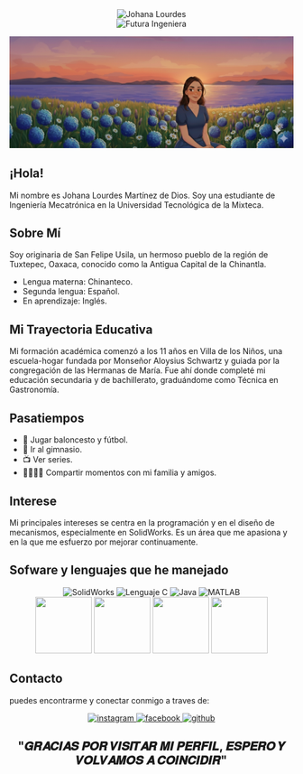 <div align="center">
  <img src="https://readme-typing-svg.herokuapp.com?font=Architects+Daughter&color=%2338C2FF&size=50&center=true&vCenter=true&height=60&width=600&lines=+JOHANA+LOURDES" alt="Johana Lourdes">
  <br> 
  <img src="https://readme-typing-svg.herokuapp.com?font=Merriweather&color=%23FF69B4&size=40&center=true&vCenter=true&height=50&width=400&lines=Futura+Ingeniera" alt="Futura Ingeniera">
</div>

![alt text](https://raw.githubusercontent.com/Nezdy/Nezdy/7eab115cfd51f97e6210b00cabc9fd7159488617/finn.png)
 
## ¡Hola!
 Mi nombre es Johana Lourdes Martínez de Dios. Soy una estudiante de Ingeniería Mecatrónica en la Universidad Tecnológica de la Mixteca.

## Sobre Mí
Soy originaria de San Felipe Usila, un hermoso pueblo de la región de Tuxtepec, Oaxaca, conocido como la Antigua Capital de la Chinantla.
- Lengua materna: Chinanteco.
- Segunda lengua: Español.
- En aprendizaje: Inglés.


## Mi Trayectoria Educativa
Mi formación académica comenzó a los 11 años en Villa de los Niños, una escuela-hogar fundada por Monseñor Aloysius Schwartz y guiada por la congregación de las Hermanas de María. Fue ahí donde completé mi educación secundaria y de bachillerato, graduándome como Técnica en Gastronomía.


## Pasatiempos
- 🏀 Jugar baloncesto y fútbol.
- 💪 Ir al gimnasio.
- 📺 Ver series.
- 👨‍👩‍👧‍👦 Compartir momentos con mi familia y amigos.

## Interese
Mi principales intereses se centra en la programación y en el diseño de mecanismos, especialmente en SolidWorks. Es un área que me apasiona y en la que me esfuerzo por mejorar continuamente.

## Sofware y lenguajes que he manejado
<div align="center">

<img src="https://cdn.iconscout.com/icon/free/png-512/free-trabajo-solido-icon-svg-download-png-282892.png?f=webp&w=256" alt="SolidWorks" style="width: 100px; height: 100px;"/>
<img src="https://cdn.iconscout.com/icon/premium/png-512-thumb/lenguaje-c-icon-svg-download-png-7196965.png?f=webp&w=256" alt="Lenguaje C" style="width: 100px; height: 100px;"/>
<img src="https://www.svgrepo.com/show/303654/java-logo.svg" alt="Java" style="width: 100px; height: 100px;"/>
<img src="https://www.svgrepo.com/show/373830/matlab.svg" alt="MATLAB" style="width: 100px; height: 100px;"/>
</div>
<div align="center">
  
 <img src="https://www.svgrepo.com/show/452091/python.svg" alt="" style="width: 100px; height: 100px;"/>
<img src="https://cdn.iconscout.com/icon/free/png-512/free-sobresalir-icon-svg-download-png-1194336.png?f=webp&w=256" alt="" style="width: 100px; height: 100px;"/>
<img src="https://registrotic.catic.unam.mx/storage/tienda/software/ico-ansys.png" alt="" style="width: 100px; height: 100px;"/>
<img src="https://electronicareyes.com/wp-content/uploads/2025/08/proteus.png" alt="" style="width: 100px; height: 100px;"/>
 
</div>
</div>

## Contacto
puedes encontrarme y conectar conmigo a traves de:
<div align="center">
  <a href="https://www.instagram.com/[TU_USUARIO_DE_INSTAGRAM]" target="_blank">
    <img src="https://img.shields.io/badge/instagram-E4405F?style=for-the-badge&logo=instagram&logoColor=white" alt="instagram" />
  </a>
  <a href="https://www.facebook.com/[TU_PERFIL_DE_FACEBOOK]" target="_blank">
    <img src="https://img.shields.io/badge/facebook-1877F2?style=for-the-badge&logo=facebook&logoColor=white" alt="facebook" />
  </a>
  <a href="https://github.com/[TU_USUARIO_DE_GITHUB]" target="_blank">
    <img src="https://img.shields.io/badge/github-100000?style=for-the-badge&logo=github&logoColor=white" alt="github" />
  </a>
</div> 

<div align="center">
 
 ## "𝑮𝑹𝑨𝑪𝑰𝑨𝑺 𝑷𝑶𝑹 𝑽𝑰𝑺𝑰𝑻𝑨𝑹 𝑴𝑰 𝑷𝑬𝑹𝑭𝑰𝑳, 𝑬𝑺𝑷𝑬𝑹𝑶 𝒀 𝑽𝑶𝑳𝑽𝑨𝑴𝑶𝑺 𝑨 𝑪𝑶𝑰𝑵𝑪𝑰𝑫𝑰𝑹"
</div>
